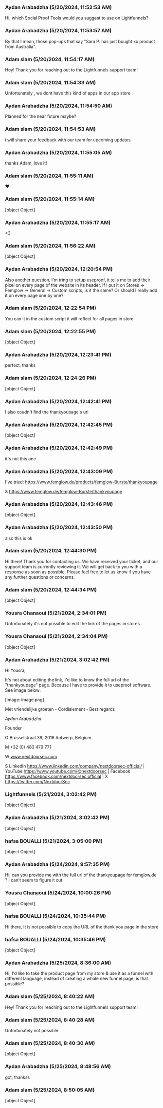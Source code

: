 ### Aydan Arabadzha (5/20/2024, 11:52:53 AM)

Hi, which Social Proof Tools would you suggest to use on Lightfunnels?

### Aydan Arabadzha (5/20/2024, 11:53:57 AM)

By that I mean, those pop-ups that say "Sara P. has just bought xx product from Australia".

### Adam slam (5/20/2024, 11:54:17 AM)

Hey!
Thank you for reaching out to the Lightfunnels support team!

### Adam slam (5/20/2024, 11:54:33 AM)

Unfortunately , we dont have this kind of apps in our app store

### Aydan Arabadzha (5/20/2024, 11:54:50 AM)

Planned for the near future maybe?

### Adam slam (5/20/2024, 11:54:53 AM)

i will share your feedback with our team for upcoming updates

### Aydan Arabadzha (5/20/2024, 11:55:05 AM)

thanks Adam, love it!

### Adam slam (5/20/2024, 11:55:11 AM)

❤️

### Adam slam (5/20/2024, 11:55:14 AM)

[object Object]

### Aydan Arabadzha (5/20/2024, 11:55:17 AM)

<3

### Adam slam (5/20/2024, 11:56:22 AM)

[object Object]

### Aydan Arabadzha (5/20/2024, 12:20:54 PM)

Also another question, I'm tring to setup useproof, it tells me to add their pixel on every page of the website in its header. If I put it on Stores -> Femglow -> General -> Custom scripts, is it the same? Or should I really add it on every page one by one?

### Adam slam (5/20/2024, 12:22:54 PM)

You can it in the custom script it will reflect for all pages in store

### Adam slam (5/20/2024, 12:22:55 PM)

[object Object]

### Aydan Arabadzha (5/20/2024, 12:23:41 PM)

perfect, thanks

### Adam slam (5/20/2024, 12:24:26 PM)

[object Object]

### Aydan Arabadzha (5/20/2024, 12:42:41 PM)

I also coudn't find the thankyoupage's url

### Aydan Arabadzha (5/20/2024, 12:42:45 PM)

[object Object]

### Aydan Arabadzha (5/20/2024, 12:42:49 PM)

it's not this one

### Aydan Arabadzha (5/20/2024, 12:43:09 PM)

I've tried:
https://www.femglow.de/products/femglow-Burste/thankyoupage 

& https://www.femglow.de/femglow-Burste/thankyoupage

### Aydan Arabadzha (5/20/2024, 12:43:46 PM)

[object Object]

### Aydan Arabadzha (5/20/2024, 12:43:50 PM)

also this is ok

### Adam slam (5/20/2024, 12:44:30 PM)

Hi there! Thank you for contacting us. We have received your ticket, and our support team is currently reviewing it. We will get back to you with a response as soon as possible. Please feel free to let us know if you have any further questions or concerns.

### Adam slam (5/20/2024, 12:44:34 PM)

[object Object]

### Yousra Chanaoui (5/21/2024, 2:34:01 PM)

Unfortunately it's not possible to edit the link of the pages in stores

### Yousra Chanaoui (5/21/2024, 2:34:04 PM)

[object Object]

### Aydan Arabadzha (5/21/2024, 3:02:42 PM)

Hi Yousra,

It's not about editing the link, I'd like to know the full url of the
"thankyoupage" page. Because I have to provide it to useproof software. See
image below:

[image: image.png]

Met vriendelijke groeten - Cordialement - Best regards



*Aydan Arabadzha*

Founder





O Brusselstraat 38, 2018 Antwerp, Belgium

M +32 (0) 483 479 771

W www.nextdoorsec.com

S LinkedIn <https://www.linkedin.com/company/nextdoorsec-official/> |
YouTube <https://www.youtube.com/@nextdoorsec> | Facebook
<https://www.facebook.com/nextdoorsec.official> | X
<https://twitter.com/NextdoorSec>

### Lightfunnels (5/21/2024, 3:02:42 PM)

[object Object]

### Aydan Arabadzha (5/21/2024, 3:02:42 PM)

[object Object]

### hafsa BOUALLI (5/21/2024, 3:05:00 PM)

[object Object]

### Aydan Arabadzha (5/24/2024, 9:57:35 PM)

Hi, can you provide me with the full url of the thankyoupage for femglow.de ? I can't seem to figure it out.

### Yousra Chanaoui (5/24/2024, 10:00:26 PM)

[object Object]

### hafsa BOUALLI (5/24/2024, 10:35:44 PM)

Hi there, 
It is not possible to copy the URL of the thank you page in the store

### hafsa BOUALLI (5/24/2024, 10:35:46 PM)

[object Object]

### Aydan Arabadzha (5/25/2024, 8:36:00 AM)

Hi, I'd like to take the product page from my store & use it as a funnel with different language, instead of creating a whole new funnel page, is that possible?

### Adam slam (5/25/2024, 8:40:22 AM)

Hey!
Thank you for reaching out to the Lightfunnels support team!

### Adam slam (5/25/2024, 8:40:28 AM)

Unfortunately not possible

### Adam slam (5/25/2024, 8:40:30 AM)

[object Object]

### Aydan Arabadzha (5/25/2024, 8:48:56 AM)

got, thankss

### Adam slam (5/25/2024, 8:50:05 AM)

[object Object]
